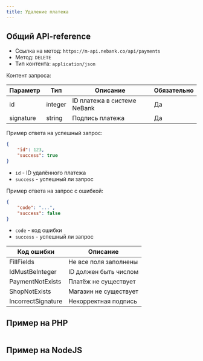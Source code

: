 ```yaml
---
title: Удаление платежа
---
```


## Общий API-reference

- Ссылка на метод: `https://m-api.nebank.co/api/payments`
- Метод: `DELETE`
- Тип контента: `application/json`

Контент запроса:

| Параметр         | Тип         | Описание                     | Обязательно |
|------------------|-------------|------------------------------|-------------|
| id               | integer     | ID платежа в системе NeBank  | Да          |
| signature        | string      | Подпись платежа              | Да          |

Пример ответа на успешный запрос:

```json
{
    "id": 123,
    "success": true
}
```

- `id` - ID удалённого платежа
- `success` - успешный ли запрос

Пример ответа на запрос с ошибкой:

```json
{
    "code": "...",
    "success": false
}
```

- `code` - код ошибки
- `success` - успешный ли запрос

| Код ошибки          | Описание                      |
|---------------------|-------------------------------|
| FillFields          | Не все поля заполнены         |
| IdMustBeInteger     | ID должен быть числом         |
| PaymentNotExists    | Платёж не существует          |
| ShopNotExists       | Магазин не существует         |
| IncorrectSignature  | Некорректная подпись          |

## Пример на PHP

```php
```

## Пример на NodeJS

```js
```